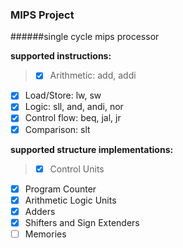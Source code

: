 ### MIPS Project

######single cycle mips processor

**supported instructions:**

>- [x] Arithmetic: add, addi
- [x] Load/Store: lw, sw
- [x] Logic: sll, and, andi, nor
- [x] Control flow: beq, jal, jr
- [x] Comparison: slt

**supported structure implementations:**

>- [x] Control Units
- [x] Program Counter
- [x] Arithmetic Logic Units
- [x] Adders
- [x] Shifters and Sign Extenders
- [ ] Memories
